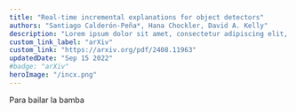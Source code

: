 ```yaml
---
title: "Real-time incremental explanations for object detectors"
authors: "Santiago Calderón-Peña*, Hana Chockler, David A. Kelly"
description: "Lorem ipsum dolor sit amet, consectetur adipiscing elit, sed do eiusmod tempor incididunt ut labore et dolore magna aliqua."
custom_link_label: "arXiv"
custom_link: "https://arxiv.org/pdf/2408.11963"
updatedDate: "Sep 15 2022"
#badge: "arXiv"
heroImage: "/incx.png"
---
```


Para bailar la bamba
